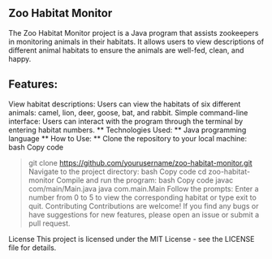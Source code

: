 ## Zoo Habitat Monitor
The Zoo Habitat Monitor project is a Java program that assists zookeepers in monitoring animals in their habitats. It allows users to view descriptions of different animal habitats to ensure the animals are well-fed, clean, and happy.

## Features:
View habitat descriptions: Users can view the habitats of six different animals: camel, lion, deer, goose, bat, and rabbit.
Simple command-line interface: Users can interact with the program through the terminal by entering habitat numbers.
** Technologies Used: **
Java programming language
** How to Use: **
Clone the repository to your local machine:
bash
Copy code
> git clone https://github.com/yourusername/zoo-habitat-monitor.git
Navigate to the project directory:
bash
Copy code
cd zoo-habitat-monitor
Compile and run the program:
bash
Copy code
javac com/main/Main.java
java com.main.Main
Follow the prompts: Enter a number from 0 to 5 to view the corresponding habitat or type exit to quit.
Contributing
Contributions are welcome! If you find any bugs or have suggestions for new features, please open an issue or submit a pull request.

License
This project is licensed under the MIT License - see the LICENSE file for details.
